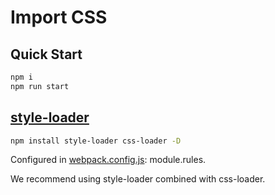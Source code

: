 # Import CSS

## Quick Start

```bash
npm i
npm run start
```

## [style-loader](https://www.webpackjs.com/loaders/style-loader/)

```bash
npm install style-loader css-loader -D
```

Configured in [webpack.config.js](./webpack.config.js): module.rules. 

We recommend using style-loader combined with css-loader.
